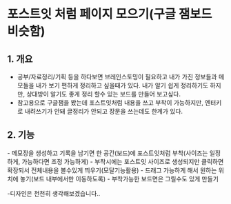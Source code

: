 # 포스트잇 처럼 페이지 모으기(구글 잼보드 비슷함)

<h2>1. 개요</h2>

- 공부/자료정리/기획 등을 하다보면 브레인스토밍이 필요하고 내가 가진 정보들과 메모들을 내가 보기 편하게 정리하고 싶을때가 있다. 
내가 알기 쉽게 정리하기도 하지만, 상대방이 알기도 좋게 정리 할수 있는 보드를 만들어 보고싶다.
- 참고용으로 구글잼을 봤는데 포스트잇처럼 내용을 쓰고 부착이 가능하지만, 엔터키로 내려쓰기가 안돼 글정리가 안되고 장문을 쓰는데도 한계가 있다.

<h2>2. 기능</h2>
- 메모장을 생성하고 기록을 남기면 한 공간(보드)에 포스트잇처럼 부착(사이즈는 일정하게, 가능하다면 조정 가능하게)
- 부착시에는 포스트잇 사이즈로 생성되지만 클릭하면 확장되서 전체내용을 볼수있게 띄우기(모달기능활용)
- 드래그 가능하게 해서 원하는 위치에 놓기(보드 내부에서만 이동하도록)
- 부착가능한 보드면은 그릴수도 있게 만들기

-디자인은 천천히 생각해보겠습니다..

